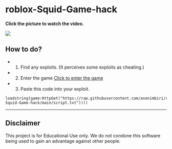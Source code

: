 # roblox-Squid-Game-hack

**Click the picture to watch the video.**

[![](https://i.ytimg.com/vi/FFY6bJBnBuE/maxresdefault.jpg)](https://www.youtube.com/watch?v=FFY6bJBnBuE)



## How to do?
- 1. Find any exploits. (It perceives some exploits as cheating.)
- 2. Enter the game [Click to enter the game](https://www.roblox.com/games/7549229959/Squid-Game)
- 3. Paste this code into your exploit. 
 ```
 loadstring(game:HttpGet("https://raw.githubusercontent.com/anonimbiri/roblox-Squid-Game-hack/main/script.txt"))()
 ```


-----------------------
## Disclaimer 
This project is for Educational Use only. We do not condone this software being used to gain an advantage against other people.
